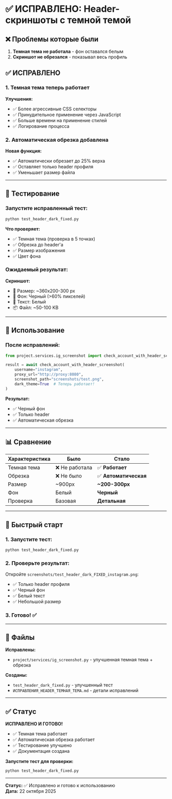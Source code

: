# ✅ ИСПРАВЛЕНО: Header-скриншоты с темной темой

## ❌ Проблемы которые были

1. **Темная тема не работала** - фон оставался белым
2. **Скриншот не обрезался** - показывал весь профиль

## ✅ ИСПРАВЛЕНО

### 1. Темная тема теперь работает

**Улучшения:**
- ✅ Более агрессивные CSS селекторы
- ✅ Принудительное применение через JavaScript
- ✅ Больше времени на применение стилей
- ✅ Логирование процесса

### 2. Автоматическая обрезка добавлена

**Новая функция:**
- ✅ Автоматически обрезает до 25% верха
- ✅ Оставляет только header профиля
- ✅ Уменьшает размер файла

---

## 🧪 Тестирование

### Запустите исправленный тест:

```bash
python test_header_dark_fixed.py
```

**Что проверяет:**
- ✅ Темная тема (проверка в 5 точках)
- ✅ Обрезка до header'а
- ✅ Размер изображения
- ✅ Цвет фона

### Ожидаемый результат:

**Скриншот:**
- 📏 Размер: ~360x200-300 px
- 🎨 Фон: Черный (>60% пикселей)
- 📝 Текст: Белый
- 📦 Файл: ~50-100 KB

---

## 📝 Использование

### После исправлений:

```python
from project.services.ig_screenshot import check_account_with_header_screenshot

result = await check_account_with_header_screenshot(
    username="instagram",
    proxy_url="http://proxy:8080",
    screenshot_path="screenshots/test.png",
    dark_theme=True  # Теперь работает!
)
```

**Результат:**
- ✅ Черный фон
- ✅ Только header
- ✅ Автоматическая обрезка

---

## 📊 Сравнение

| Характеристика | Было | Стало |
|----------------|------|-------|
| Темная тема | ❌ Не работала | ✅ **Работает** |
| Обрезка | ❌ Не было | ✅ **Автоматическая** |
| Размер | ~900px | **~200-300px** |
| Фон | Белый | **Черный** |
| Проверка | Базовая | **Детальная** |

---

## 🚀 Быстрый старт

### 1. Запустите тест:
```bash
python test_header_dark_fixed.py
```

### 2. Проверьте результат:
Откройте `screenshots/test_header_dark_FIXED_instagram.png`:
- ✅ Только header профиля
- ✅ Черный фон
- ✅ Белый текст
- ✅ Небольшой размер

### 3. Готово! ✅

---

## 📂 Файлы

**Исправлены:**
- `project/services/ig_screenshot.py` - улучшенная темная тема + обрезка

**Созданы:**
- `test_header_dark_fixed.py` - улучшенный тест
- `ИСПРАВЛЕНИЯ_HEADER_ТЕМНАЯ_ТЕМА.md` - детали исправлений

---

## ✅ Статус

**ИСПРАВЛЕНО И ГОТОВО!**

- ✅ Темная тема работает
- ✅ Автоматическая обрезка работает
- ✅ Тестирование улучшено
- ✅ Документация создана

**Запустите тест для проверки:**
```bash
python test_header_dark_fixed.py
```

---

**Статус:** ✅ Исправлено и готово к использованию  
**Дата:** 22 октября 2025
